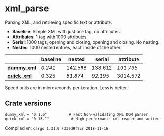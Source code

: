 # xml_parse
Parsing XML, and retrieving specific text or attribute.

* **Baseline**: Simple XML with just one tag, no attributes.
* **Attributes**: 1 tag with 1000 attributes.
* **Serial**: 1000 tags, opening and closing, opening and closing. No nesting.
* **Nested**: 1000 nested entries, each inside of the other.

| | baseline | nested | serial | attribute |
| --- | --- | --- | --- | --- |
| **[dummy_xml](https://crates.io/crates/dummy_xml)** | *0.241* | 142.598 | 138.612 | *191.738* |
| **[quick_xml](https://crates.io/crates/quick_xml)** | 0.325 | *51.874* | *92.195* | 3014.572 |

Speed units are in microseconds per iteration. Less is better.

## Crate versions

    dummy_xml = "0.1.6"          # Fast Non-validating XML DOM parser.
    quick-xml = "0.13.1"          # High performance xml reader and writer

Compiled on: `cargo 1.31.0 (339d9f9c8 2018-11-16)`